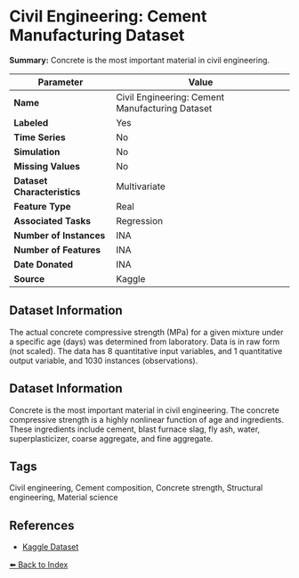 # Civil Engineering: Cement Manufacturing Dataset

**Summary:** Concrete is the most important material in civil engineering.

| Parameter | Value |
| --- | --- |
| **Name** | Civil Engineering: Cement Manufacturing Dataset |
| **Labeled** | Yes |
| **Time Series** | No |
| **Simulation** | No |
| **Missing Values** | No |
| **Dataset Characteristics** | Multivariate |
| **Feature Type** | Real |
| **Associated Tasks** | Regression |
| **Number of Instances** | INA |
| **Number of Features** | INA |
| **Date Donated** | INA |
| **Source** | Kaggle |

## Dataset Information

The actual concrete compressive strength (MPa) for a given mixture under a specific age (days) was determined from laboratory. Data is in raw form (not scaled). The data has 8 quantitative input variables, and 1 quantitative output variable, and 1030 instances (observations).

## Dataset Information

Concrete is the most important material in civil engineering. The concrete compressive strength is a highly nonlinear function of age and ingredients. These ingredients include cement, blast furnace slag, fly ash, water, superplasticizer, coarse aggregate, and fine aggregate.

## Tags

Civil engineering, Cement composition, Concrete strength, Structural engineering, Material science

## References

- [Kaggle Dataset](https://www.kaggle.com/datasets/vinayakshanawad/cement-manufacturing-concrete-dataset)

[⬅️ Back to Index](../README.md)
